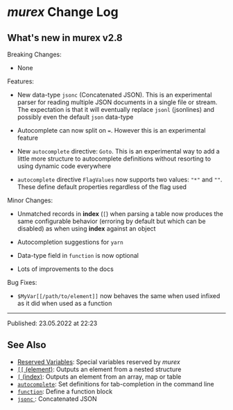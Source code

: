 # _murex_ Change Log

## What's new in murex v2.8

Breaking Changes:

* None

Features:

* New data-type `jsonc` (Concatenated JSON). This is an experimental parser for reading multiple JSON documents in a single file or stream. The expectation is that it will eventually replace `jsonl` (jsonlines) and possibly even the default `json` data-type

* Autocomplete can now split on `=`. However this is an experimental feature

* New `autocomplete` directive: `Goto`. This is an experimental way to add a little more structure to autocomplete definitions without resorting to using dynamic code everywhere

* `autocomplete` directive `FlagValues` now supports two values: `"*"` and `""`. These define default properties regardless of the flag used

Minor Changes:

* Unmatched records in **index** (`[`) when parsing a table now produces the same configurable behavior (erroring by default but which can be disabled) as when using **index** against an object

* Autocompletion suggestions for `yarn`

* Data-type field in `function` is now optional

* Lots of improvements to the docs

Bug Fixes:

* `$MyVar[[/path/to/element]]` now behaves the same when used infixed as it did when used as a function

<hr>

Published: 23.05.2022 at 22:23

## See Also

* [Reserved Variables](../user-guide/reserved-vars.md):
  Special variables reserved by _murex_
* [`[[` (element)](../commands/element.md):
  Outputs an element from a nested structure
* [`[` (index)](../commands/index.md):
  Outputs an element from an array, map or table
* [`autocomplete`](../commands/autocomplete.md):
  Set definitions for tab-completion in the command line
* [`function`](../commands/function.md):
  Define a function block
* [`jsonc` ](../types/jsonc.md):
  Concatenated JSON